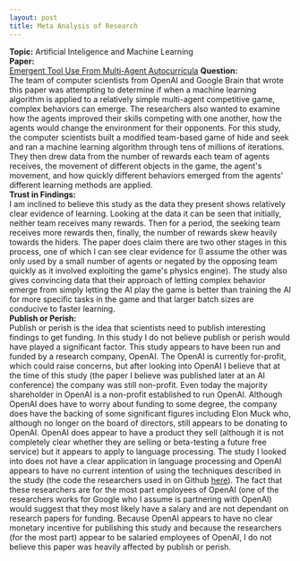 ```yaml
---
layout: post
title: Meta Analysis of Research
---
```

**Topic:** Artificial Inteligence and Machine Learning  
**Paper:**  
[Emergent Tool Use From Multi-Agent Autocurricula](https://arxiv.org/pdf/1909.07528.pdf)
**Question:**  
The team of computer scientists from OpenAI and Google Brain that wrote this paper was attempting to determine if when a machine learning algorithm is applied to a relatively simple multi-agent competitive game, complex behaviors can emerge. The researchers also wanted to examine how the agents improved their skills competing with one another, how the agents would change the environment for their opponents. For this study, the computer scientists built a modified team-based game of hide and seek and ran a machine learning algorithm through tens of millions of iterations. They then drew data from the number of rewards each team of agents receives, the movement of different objects in the game, the agent's movement, and how quickly different behaviors emerged from the agents' different learning methods are applied.  
**Trust in Findings:**  
I am inclined to believe this study as the data they present shows relatively clear evidence of learning. Looking at the data it can be seen that initially, neither team receives many rewards. Then for a period, the seeking team receives more rewards then, finally, the number of rewards skew heavily towards the hiders. The paper does claim there are two other stages in this process, one of which I can see clear evidence for (I assume the other was only used by a small number of agents or negated by the opposing team quickly as it involved exploiting the game's physics engine). The study also gives convincing data that their approach of letting complex behavior emerge from simply letting the AI play the game is better than training the AI for more specific tasks in the game and that larger batch sizes are conducive to faster learning.  
**Publish or Perish:**  
Publish or perish is the idea that scientists need to publish interesting findings to get funding. In this study I do not believe publish or perish would have played a significant factor. This study appears to have been run and funded by a research company, OpenAI. The OpenAI is currently for-profit, which could raise concerns, but after looking into OpenAI I believe that at the time of this study (the paper I believe was published later at an AI conference) the company was still non-profit. Even today the majority shareholder in OpenAI is a non-profit established to run OpenAI. Although OpenAI does have to worry about funding to some degree, the company does have the backing of some significant figures including Elon Muck who, although no longer on the board of directors, still appears to be donating to OpenAI. OpenAI does appear to have a product they sell (although it is not completely clear whether they are selling or beta-testing a future free service) but it appears to apply to language processing. The study I looked into does not have a clear application in language processing and OpenAI appears to have no current intention of using the techniques described in the study (the code the researchers used in on Github [here](https://github.com/openai/multi-agent-emergence-environments)). The fact that these researchers are for the most part employees of OpenAI (one of the researchers works for Google who I assume is partnering with OpenAI) would suggest that they most likely have a salary and are not dependant on research papers for funding. Because OpenAI appears to have no clear monetary incentive for publishing this study and because the researchers (for the most part) appear to be salaried employees of OpenAI, I do not believe this paper was heavily affected by publish or perish.
